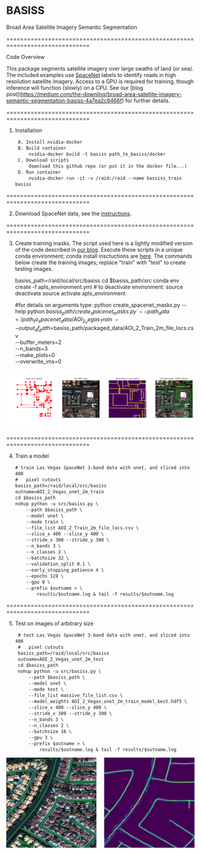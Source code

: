 # BASISS
Broad Area Satellite Imagery Semantic Segmentation

==============================================================================

Code Overview

This package segments satellite imagery over large swaths of land (or sea).  The included examples use [SpaceNet](https://spacenetchallenge.github.io/) labels to identify roads in high resolution satellite imagery.  Access to a GPU is required for training, though inference will function (slowly) on a CPU.  See our [blog post[(https://medium.com/the-downlinq/broad-area-satellite-imagery-semantic-segmentation-basiss-4a7ea2c8466f) for further details.

==============================================================================

1. Installation

		A. Install nvidia-docker
		B. Build container
			nvidia-docker build -t basiss path_to_basiss/docker
		C. Download scripts
			download this github repo (or put it in the docker file...)
		D. Run container
			nvidia-docker run -it -v /raid:/raid --name bassiss_train basiss		


==============================================================================

2.	Download SpaceNet data, see the [instructions](https://github.com/SpaceNetChallenge/utilities/tree/master/content/download_instructions).


==============================================================================

3.	Create training masks.  The script used here is a lightly modified version of the code described in [our blog](https://medium.com/the-downlinq/creating-training-datasets-for-the-spacenet-road-detection-and-routing-challenge-6f970d413e2f).  Execute these scripts in a unique conda environment; conda install insctuctions are [here](https://conda.io/miniconda.html). The commands below create the training images; replace "train" with "test" to create testing images.

	basiss_path=/raid/local/src/basiss
	cd $basiss_path/src
	conda env create -f apls_environment.yml   # to deactivate environment: source deactivate
	source activate apls_environment

	#for details on arguments type: python create_spacenet_masks.py --help
	python $basiss_path/create_spacenet_masks.py \
	    --path_data=/path_to_spacenet_data/AOI_2_Vegas_Train \
	    --output_df_path=$basiss_path/packaged_data/AOI_2_Train_2m_file_locs.csv \
	    --buffer_meters=2 \
	    --n_bands=3 \
	    --make_plots=0 \
	    --overwrite_ims=0

![Alt text](/example_ims/mask_img998.png?raw=true "Figure 1")


==============================================================================

4.	Train a model

		# train Las Vegas SpaceNet 3-band data with unet, and sliced into 400 
		#  	pixel cutouts
		basiss_path=/raid/local/src/basiss
		outname=AOI_2_Vegas_unet_2m_train
		cd $basiss_path
		nohup python -u src/basiss.py \
			--path $basiss_path \
			--model unet \
			--mode train \
			--file_list AOI_2_Train_2m_file_locs.csv \
			--slice_x 400 --slice_y 400 \
			--stride_x 300 --stride_y 300 \
			--n_bands 3 \
			--n_classes 2 \
			--batchsize 32 \
			--validation_split 0.1 \
			--early_stopping_patience 4 \
			--epochs 128 \
			--gpu 0 \
			--prefix $outname > \
				results/$outname.log & tail -f results/$outname.log


==============================================================================

5. Test on images of arbitrary size

		# test Las Vegas SpaceNet 3-band data with unet, and sliced into 400 
		#  	pixel cutouts
		basiss_path=/raid/local/src/basiss
		outname=AOI_2_Vegas_unet_2m_test
		cd $basiss_path
		nohup python -u src/basiss.py \
			--path $basiss_path \
			--model unet \
			--mode test \
			--file_list massive_file_list.csv \
			--model_weights AOI_2_Vegas_unet_2m_train_model_best.hdf5 \
			--slice_x 400 --slice_y 400 \
			--stride_x 300 --stride_y 300 \
			--n_bands 3 \
			--n_classes 2 \
			--batchsize 16 \
			--gpu 3 \
			--prefix $outname > \
				results/$outname.log & tail -f results/$outname.log

![Alt text](/example_ims/unet0.png?raw=true "Figure 2")

